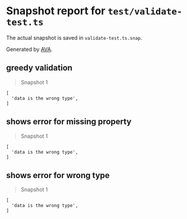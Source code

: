 # Snapshot report for `test/validate-test.ts`

The actual snapshot is saved in `validate-test.ts.snap`.

Generated by [AVA](https://ava.li).

## greedy validation

> Snapshot 1

    [
      'data is the wrong type',
    ]

## shows error for missing property

> Snapshot 1

    [
      'data is the wrong type',
    ]

## shows error for wrong type

> Snapshot 1

    [
      'data is the wrong type',
    ]
